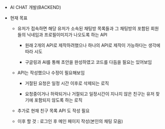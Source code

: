 - AI CHAT 개발(BACKEND)

- 현재 목표

    - 유저가 접속하면 해당 유저가 소속된 채팅방 목록들과 그 채팅방의 포함된 회원들의 닉네임과 프로필이미지가 나오도록 하는 API

        - 원래 2개의 API로 제작하려했으나 하나의 API로 제작이 가능하다는 생각에 따라 시도

        - 구글링과 AI를 통해 초안을 완성하였고 코드를 다듬을 필요는 있어보임

    - API는 작성했으나 수정이 필요해보임

        - 거절된 요청은 일정 시간 이후로 삭제되는 로직

        - 요청중이거나 허락되거나 거절되고 일정시간이 지나지 않은 친구는 유저 찾기에 포함되지 않도록 하는 로직

    - 추가로 현재 친구 목록 API 도 작성 필요

    - 이후 할 것 : 로그인 후 메인 페이지 작성(본인의 채팅 모음)